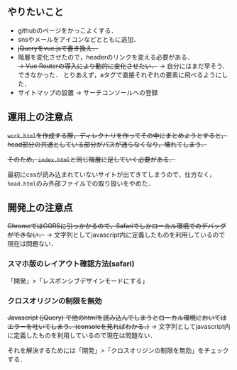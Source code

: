 ## やりたいこと
- githubのページをかっこよくする．
- snsやメールをアイコンなどとともに追加．
- ~~jQueryをvue.jsで書き換え．~~
- 階層を変化させたので，headerのリンクを変える必要がある．<br>
    ~~→ Vue Routerの導入により動的に変化させたい．~~
    → 自分にはまだ早そう．できなかった．
    とりあえず，aタグで直接それぞれの要素に飛べるようにした．
- サイトマップの設置 → サーチコンソールへの登録

## 運用上の注意点
~~`work.html`を作成する際，ディレクトリを作ってその中にまとめようとすると，head部分の共通としている部分がパスが通らなくなり，壊れてしまう．~~

~~そのため，`index.html`と同じ階層に足していく必要がある．~~

最初にcssが読み込まれていないサイトが出てきてしまうので，仕方なく，`head.html`のみ外部ファイルでの取り扱いをやめた．

## 開発上の注意点
~~ChromeではCORSに引っかかるので，Safariでしかローカル環境でのデバッグができない．~~
→ 文字列としてjavascript内に定義したものを利用しているので現在は問題ない．

### スマホ版のレイアウト確認方法(safari)
「開発」>「レスポンシブデザインモードにする」

### クロスオリジンの制限を無効
~~Javascript (jQuery) で他のhtmlを読み込んでしまうとローカル環境においてはエラーを吐いてしまう．(consoleを見ればわかる．)~~
→ 文字列としてjavascript内に定義したものを利用しているので現在は問題ない．

それを解決するためには「開発」>「クロスオリジンの制限を無効」をチェックする．
